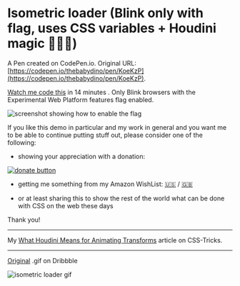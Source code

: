 # Isometric loader (Blink only with flag, uses CSS variables + Houdini magic  🎩🐇✨)

A Pen created on CodePen.io. Original URL: [https://codepen.io/thebabydino/pen/KoeKzP](https://codepen.io/thebabydino/pen/KoeKzP).

[Watch me code this](https://youtu.be/1JXxi1Gmyg4) in 14 minutes . Only Blink browsers with the Experimental Web Platform features flag enabled.

![screenshot showing how to enable the flag](https://pbs.twimg.com/media/DHHFzoSW0AAMaYI.jpg)

If you like this demo in particular and my work in general and you want me to be able to continue putting stuff out, please consider one of the following:

* showing your appreciation with a donation: 

[![donate button](https://liberapay.com/assets/widgets/donate.svg)](https://liberapay.com/anatudor/donate)

* getting me something from my Amazon WishList: [🇺🇸](https://www.amazon.com/gp/registry/wishlist/2Y3C4722GXH0I/) / [🇬🇧](https://www.amazon.co.uk/gp/registry/wishlist/2I25W7U0KADSR/)


* or at least sharing this to show the rest of the world what can be done with CSS on the web these days

Thank you!

---

My [What Houdini Means for Animating Transforms](https://css-tricks.com/what-houdini-means-for-animating-transforms/) article on CSS-Tricks.

---

[Original](https://dribbble.com/shots/3842254-Isometric-Loader) .gif on Dribbble

![isometric loader gif](https://cdn.dribbble.com/users/989299/screenshots/3842254/gradient-loader.gif)
